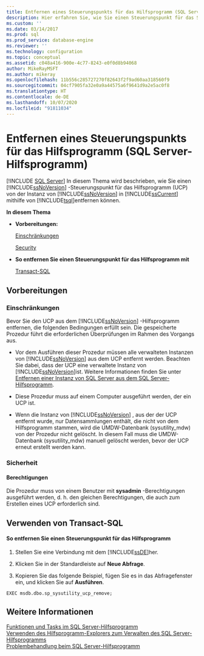 ```yaml
---
title: Entfernen eines Steuerungspunkts für das Hilfsprogramm (SQL Server-Hilfsprogramm) | Microsoft-Dokumentation
description: Hier erfahren Sie, wie Sie einen Steuerungspunkt für das SQL Server-Hilfsprogramm aus diesem entfernen. Sie können Transact-SQL verwenden, um eine gespeicherte Prozedur für diese Aufgabe auszuführen.
ms.custom: ''
ms.date: 03/14/2017
ms.prod: sql
ms.prod_service: database-engine
ms.reviewer: ''
ms.technology: configuration
ms.topic: conceptual
ms.assetid: c048a416-900e-4c77-8243-e0f0d8b94068
author: MikeRayMSFT
ms.author: mikeray
ms.openlocfilehash: 11b556c285727270f82643f2f9ad60aa318560f9
ms.sourcegitcommit: 04cf7905fa32e0a9a44575a6f9641d9a2e5ac0f8
ms.translationtype: HT
ms.contentlocale: de-DE
ms.lasthandoff: 10/07/2020
ms.locfileid: "91811034"
---
```

# <a name="remove-a-utility-control-point-sql-server-utility"></a>Entfernen eines Steuerungspunkts für das Hilfsprogramm (SQL Server-Hilfsprogramm)
 [!INCLUDE [SQL Server](../../includes/applies-to-version/sqlserver.md)]
  In diesem Thema wird beschrieben, wie Sie einen [!INCLUDE[ssNoVersion](../../includes/ssnoversion-md.md)] -Steuerungspunkt für das Hilfsprogramm (UCP) von der Instanz von [!INCLUDE[ssNoVersion](../../includes/ssnoversion-md.md)] in [!INCLUDE[ssCurrent](../../includes/sscurrent-md.md)] mithilfe von [!INCLUDE[tsql](../../includes/tsql-md.md)]entfernen können.  
  
 **In diesem Thema**  
  
-   **Vorbereitungen:**  
  
     [Einschränkungen](#Restrictions)  
  
     [Security](#Security)  
  
-   **So entfernen Sie einen Steuerungspunkt für das Hilfsprogramm mit**  
  
     [Transact-SQL](#TsqlProcedure)  
  
##  <a name="before-you-begin"></a><a name="BeforeYouBegin"></a> Vorbereitungen  
  
###  <a name="limitations-and-restrictions"></a><a name="Restrictions"></a> Einschränkungen  
 Bevor Sie den UCP aus dem [!INCLUDE[ssNoVersion](../../includes/ssnoversion-md.md)] -Hilfsprogramm entfernen, die folgenden Bedingungen erfüllt sein. Die gespeicherte Prozedur führt die erforderlichen Überprüfungen im Rahmen des Vorgangs aus.  
  
-   Vor dem Ausführen dieser Prozedur müssen alle verwalteten Instanzen von [!INCLUDE[ssNoVersion](../../includes/ssnoversion-md.md)] aus dem UCP entfernt werden. Beachten Sie dabei, dass der UCP eine verwaltete Instanz von [!INCLUDE[ssNoVersion](../../includes/ssnoversion-md.md)]ist. Weitere Informationen finden Sie unter [Entfernen einer Instanz von SQL Server aus dem SQL Server-Hilfsprogramm](../../relational-databases/manage/remove-an-instance-of-sql-server-from-the-sql-server-utility.md).  
  
-   Diese Prozedur muss auf einem Computer ausgeführt werden, der ein UCP ist.  
  
-   Wenn die Instanz von [!INCLUDE[ssNoVersion](../../includes/ssnoversion-md.md)] , aus der der UCP entfernt wurde, nur Datensammlungen enthält, die nicht von dem Hilfsprogramm stammen, wird die UMDW-Datenbank (sysutility_mdw) von der Prozedur nicht gelöscht. In diesem Fall muss die UMDW-Datenbank (sysutility_mdw) manuell gelöscht werden, bevor der UCP erneut erstellt werden kann.  
  
###  <a name="security"></a><a name="Security"></a> Sicherheit  
  
####  <a name="permissions"></a><a name="Permissions"></a> Berechtigungen  
 Die Prozedur muss von einem Benutzer mit **sysadmin** -Berechtigungen ausgeführt werden, d. h. den gleichen Berechtigungen, die auch zum Erstellen eines UCP erforderlich sind.  
  
##  <a name="using-transact-sql"></a><a name="TsqlProcedure"></a> Verwenden von Transact-SQL  
  
#### <a name="to-remove-a-utility-control-point"></a>So entfernen Sie einen Steuerungspunkt für das Hilfsprogramm  
  
1.  Stellen Sie eine Verbindung mit dem [!INCLUDE[ssDE](../../includes/ssde-md.md)]her.  
  
2.  Klicken Sie in der Standardleiste auf **Neue Abfrage**.  
  
3.  Kopieren Sie das folgende Beispiel, fügen Sie es in das Abfragefenster ein, und klicken Sie auf **Ausführen**.  
  
```  
EXEC msdb.dbo.sp_sysutility_ucp_remove;  
```  
  
## <a name="see-also"></a>Weitere Informationen  
 [Funktionen und Tasks im SQL Server-Hilfsprogramm](../../relational-databases/manage/sql-server-utility-features-and-tasks.md)   
 [Verwenden des Hilfsprogramm-Explorers zum Verwalten des SQL Server-Hilfsprogramms](../../relational-databases/manage/use-utility-explorer-to-manage-the-sql-server-utility.md)   
 [Problembehandlung beim SQL Server-Hilfsprogramm](/previous-versions/sql/sql-server-2016/ee210592(v=sql.130))  
  

